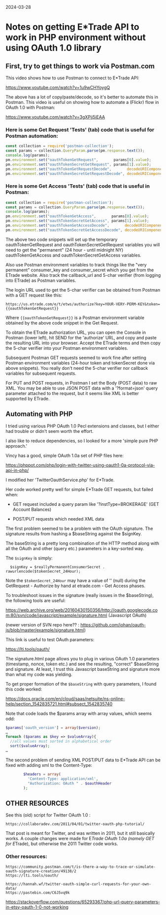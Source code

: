 2024-03-28

# Notes on getting E*Trade API to work in PHP environment without using OAuth 1.0 library

## First, try to get things to work via Postman.com

This video shows how to use Postman to connect to E*Trade API:

  https://www.youtube.com/watch?v=1u9wCHYoygQ

The above has a lot of copy/paste/decode, so it's better to automate this in Postman.  This video is useful on showing how to automate a (Flickr) flow in OAuth 1.0 with Postman:

  https://www.youtube.com/watch?v=3gXPjj5iEAA

### Here is some Get Request 'Tests' (tab) code that is useful for Postman automation:

```javascript
const collection = require('postman-collection');
const params = collection.QueryParam.parse(pm.response.text());
console.log(params);
pm.environment.set("oauthTokenGetRequest",       params[0].value);
pm.environment.set("oauthTokenSecretGetRequest", params[1].value);
pm.environment.set("oauthTokenGetRequestDecode",       decodeURIComponent(params[0].value));
pm.environment.set("oauthTokenSecretGetRequestDecode", decodeURIComponent(params[1].value));
```

### Here is some Get Access 'Tests' (tab) code that is useful in Postman:

```javascript
const collection = require('postman-collection');
const params = collection.QueryParam.parse(pm.response.text());
console.log(params);
pm.environment.set("oauthTokenGetAccess",       params[0].value);
pm.environment.set("oauthTokenSecretGetAccess", params[1].value);
pm.environment.set("oauthTokenGetAccessDecode",       decodeURIComponent(params[0].value));
pm.environment.set("oauthTokenSecretGetAccessDecode", decodeURIComponent(params[1].value));
```

The above two code snippets will set up the temporary  oauthTokenGetRequest and  oauthTokenSecretGetRequest variables you will need to get  the "permanent" (24 hour - until midnight NY)  oauthTokenGetAccess and  oauthTokenSecretGetAccess variables.

Also use Postman environment variables to track things like the "very permanent" consumer_key and consumer_secret which you get from the ETrade website.  Also track the callback_url and 5-char verifier (from logging into ETrade) as Postman variables.

The login URL used to get the 5-char verifier can be obtained from Postman with a GET request like this:

```
https://us.etrade.com/e/t/etws/authorize?key=YOUR-VERY-PERM-KEY&token={{oauthTokenGetRequest}}
```

Where  ```{{oauthTokenGetRequest}}``` is a Postman environment variable obtained by the above code snippet in the Get Request.

To obtain the ETrade authorization URL, you can open the Console in Postman (lower left), hit SEND for the 'authorize' URL, and copy and paste the resulting URL into your browser.  Accept the ETrade terms and then copy the 5-char verifier into your Postman environment variables.

Subsequent Postman GET requests seemed to work fine after setting Postman environment variables (24-hour token and tokenSecret done via above snippets). You really don't need the 5-char verifier nor callback variables for subsequent requests.

For PUT and POST requests, in Postman I set the Body (POST data) to raw XML.  You may be able to use JSON POST data with a '?format=json' query parameter attached to the request, but it seems like XML is better supported by ETrade.


## Automating with PHP

I tried using various PHP OAuth 1.0 Pecl extensions and classes, but I either had trouble or didn't seem worth the effort.

I also like to reduce dependencies, so I looked for a more 'simple pure PHP approach.'

Vincy has a good, simple OAuth 1.0a set of PHP files here:

  https://phppot.com/php/login-with-twitter-using-oauth1-0a-protocol-via-api-in-php/

I modified her 'TwitterOauthService.php' for E*Trade.

Her code worked pretty well for simple E*Trade GET requests, but failed when:

* GET request included a query param like '?instType=BROKERAGE' (GET Account Balances)

* POST/PUT requests which needed XML data

The first problem seemed to be a problem with the OAuth signature.  The signature results from hashing a $baseString against the $signKey.

The baseString is a pretty long combination of the HTTP method along with all the OAuth and other (query etc.) parameters in a key-sorted way.

The ```$signKey``` is simply:
```
  $signKey = $reallyPermanentConsumerSecret . rawurlencode($tokenSecret_24Hour);
```

Note the ```$tokenSecret_24Hour``` may have a value of '' (null) during the GetRequest - Authorize by hand at etrade.com - Get Access phases.

To troubleshoot issues in the signature (really issues in the $baseString), the following tools are useful:

https://web.archive.org/web/20160430150356/http://oauth.googlecode.com:80/svn/code/javascript/example/signature.html  (Javascript OAuth)

(newer version of SVN repo here?? : https://github.com/johan/oauth-js/blob/master/example/signature.html)

This link is useful to test OAuth parameters:

https://lti.tools/oauth/


The signature.html page allows you to plug in various OAuth 1.0 parameters (timestamp, nonce, token etc.) and see the resulting, "correct" $baseString and signature.  At least, I trust this Javascript baseString and signature more than
what my code was yielding.


To get proper formation of the ```$baseString``` with query parameters, I found this code worked:

https://docs.oracle.com/en/cloud/saas/netsuite/ns-online-help/section_1542835721.html#subsect_1542835740

Note that code loads the $params array with array values, which seems odd:

```php
$params['oauth_version'] = array($version); 
…
foreach ($params as $key => $valueArray){ 
  //all values must sorted in alphabetical order 
  sort($valueArray); 
…
```

The second problem of sending XML POST/PUT data to E*Trade API can be fixed with adding xml to the Content-Type:

```php
        $headers = array(
          'Content-Type: application/xml',
          "Authorization: OAuth " . $oauthHeader
        );
```


## OTHER RESOURCES

  See this (old) script for Twitter OAuth 1.0 :
  
    https://collaboradev.com/2011/04/01/twitter-oauth-php-tutorial/
    
  That post is meant for Twitter, and was written in 2011, but it still basically works.
  A couple changes were made for E*Trade OAuth 1.0a (namely GET for E*Trade), but 
  otherwise the 2011 Twitter code works.

  ### Other resources:
    https://community.postman.com/t/is-there-a-way-to-trace-or-simulate-oauth-signature-creation/49138/2
    https://lti.tools/oauth/
    
    https://hannah.wf/twitter-oauth-simple-curl-requests-for-your-own-data/
    https://pastebin.com/C6J5vq9k

https://stackoverflow.com/questions/65293367/php-url-query-parameters-in-etsy-oauth-1-0-not-working






